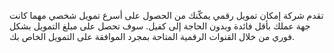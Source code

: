 تقدم شركة إمكان تمويل رقمي يمكّنك من الحصول على أسرع تمويل شخصي مهما كانت جهة عملك بأقل فائدة وبدون الحاجة إلى كفيل. سوف تحصل على مبلغ التمويل بشكل فوري من خلال القنوات الرقمية المتاحة بمجرد الموافقة على التمويل الخاص بك.
